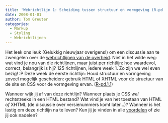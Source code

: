 ```yaml
---
title: 'Webrichtlijn 1: Scheiding tussen structuur en vormgeving (R-pd.1.1)'
date: 2008-01-01
author: Tom Greuter
categories: 
  - Markup
  - Styling
  - Webrichtlijnen
---
```

Het leek ons leuk (Gelukkig nieuwjaar overigens!) om een discussie aan te zwengelen over de [webrichtlijnen van de overheid](http://webrichtlijnen.overheid.nl/). Niet in het wilde weg: wat vind je nou van die richtlijnen, maar juist per richtlijn: hoe waardevol, correct, belangrijk is hij? 125 richtlijnen, iedere week 1. Zo zijn we wel even bezig! :P Deze week de eerste richtlijn: Houd structuur en vormgeving zoveel mogelijk gescheiden: gebruik HTML of XHTML voor de structuur van de site en CSS voor de vormgeving ervan. ([R-pd.1.1](http://webrichtlijnen.overheid.nl/handleiding/ontwikkeling/productie/filosofie/scheiding-structuur-vormgeving/#r-pd-1-1))

Wanneer wijk jij af van deze richtlijn? Wanneer plaats je CSS _wel_ rechtstreeks in een HTML bestand? Wat vind je van het toestaan van HTML _of_ XHTML (de discussie over versienummers komt later...)? Wanneer is het lastig om deze richtlijn na te leven? Kun jij je vinden in alle [voordelen](http://webrichtlijnen.overheid.nl/handleiding/ontwikkeling/productie/filosofie/scheiding-structuur-vormgeving/voordelen/) of zie jij ook nadelen?

